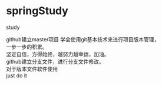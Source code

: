 # springStudy
study

github建立master项目  学会使用git基本技术来进行项目版本管理，  
一步一步的积累。  
坚定自信，方得始终，越努力越幸运，加油。  
github建立分支文件，进行分支文件修改。    
对于版本文件软件使用    
just do it

